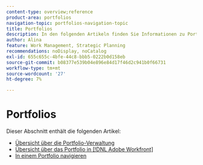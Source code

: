 ```yaml
---
content-type: overview;reference
product-area: portfolios
navigation-topic: portfolios-navigation-topic
title: Portfolios
description: In den folgenden Artikeln finden Sie Informationen zu Portfolios.
author: Alina
feature: Work Management, Strategic Planning
recommendations: noDisplay, noCatalog
exl-id: 655c655c-4bfe-44c8-bbb5-0222b0d158eb
source-git-commit: b08377e539b04e896e84d17f46d2c941b0f66731
workflow-type: tm+mt
source-wordcount: '27'
ht-degree: 7%

---
```


# Portfolios

Dieser Abschnitt enthält die folgenden Artikel:

* [Übersicht über die Portfolio-Verwaltung](../../../manage-work/portfolios/portfolios-overview/portfolio-managament-overview.md)
* [Übersicht über das Portfolio in [!DNL Adobe Workfront]](../../../manage-work/portfolios/portfolios-overview/portfolio-overview.md)
* [In einem Portfolio navigieren](../../../manage-work/portfolios/portfolios-overview/navigate-within-portfolio.md)


